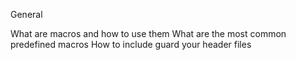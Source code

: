 General


What are macros and how to use them
What are the most common predefined macros
How to include guard your header files
